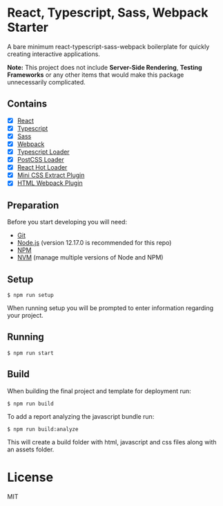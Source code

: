 # React, Typescript, Sass, Webpack Starter

A bare minimum react-typescript-sass-webpack boilerplate for quickly creating interactive applications.

**Note:** This project does not include **Server-Side Rendering**, **Testing Frameworks** or any other items that would make this package unnecessarily complicated.

## Contains

- [x] [React](https://Reactjs.com/)
- [x] [Typescript](https://www.typescriptlang.org)
- [x] [Sass](https://sass-lang.com)
- [x] [Webpack](https://webpack.github.io)
- [x] [Typescript Loader](https://github.com/TypeStrong/ts-loader)
- [x] [PostCSS Loader](https://github.com/postcss/postcss-loader)
- [x] [React Hot Loader](https://github.com/gaearon/react-hot-loader)
- [x] [Mini CSS Extract Plugin](https://github.com/webpack-contrib/mini-css-extract-plugin)
- [x] [HTML Webpack Plugin](https://github.com/ampedandwired/html-webpack-plugin)

## Preparation
Before you start developing you will need:

- [Git](https://git-scm.com/book/en/v2/Getting-Started-Installing-Git)
- [Node.js](https://nodejs.org/) (version 12.17.0 is recommended for this repo)
- [NPM](https://www.npmjs.com/)
- [NVM](https://github.com/creationix/nvm) (manage multiple versions of Node and NPM)

## Setup
```
$ npm run setup
```
When running setup you will be prompted to enter information regarding your project.

## Running
```
$ npm run start 
```

## Build

When building the final project and template for deployment run:
```
$ npm run build
```

To add a report analyzing the javascript bundle run:
```
$ npm run build:analyze
```

This will create a build folder with html, javascript and css files along with an assets folder.

# License

MIT